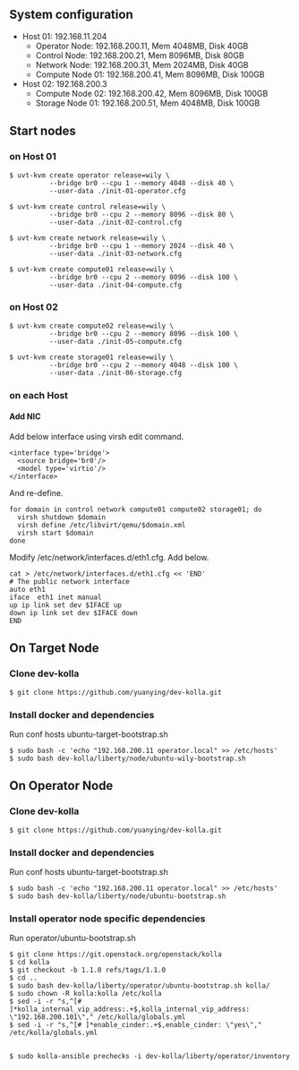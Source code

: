 
## System configuration

-   Host 01: 192.168.11.204
    -   Operator Node: 192.168.200.11, Mem 4048MB, Disk 40GB
    -   Control Node: 192.168.200.21, Mem 8096MB, Disk 80GB
    -   Network Node: 192.168.200.31, Mem 2024MB, Disk 40GB
    -   Compute Node 01: 192.168.200.41, Mem 8096MB, Disk 100GB
-   Host 02: 192.168.200.3
    -   Compute Node 02: 192.168.200.42, Mem 8096MB, Disk 100GB
    -   Storage Node 01: 192.168.200.51, Mem 4048MB, Disk 100GB

## Start nodes

### on Host 01

    $ uvt-kvm create operator release=wily \
              --bridge br0 --cpu 1 --memory 4048 --disk 40 \
              --user-data ./init-01-operator.cfg

    $ uvt-kvm create control release=wily \
              --bridge br0 --cpu 2 --memory 8096 --disk 80 \
              --user-data ./init-02-control.cfg

    $ uvt-kvm create network release=wily \
              --bridge br0 --cpu 1 --memory 2024 --disk 40 \
              --user-data ./init-03-network.cfg

    $ uvt-kvm create compute01 release=wily \
              --bridge br0 --cpu 2 --memory 8096 --disk 100 \
              --user-data ./init-04-compute.cfg

### on Host 02

    $ uvt-kvm create compute02 release=wily \
              --bridge br0 --cpu 2 --memory 8096 --disk 100 \
              --user-data ./init-05-compute.cfg

    $ uvt-kvm create storage01 release=wily \
              --bridge br0 --cpu 2 --memory 4048 --disk 100 \
              --user-data ./init-06-storage.cfg

### on each Host

#### Add NIC

Add below interface using virsh edit command.

    <interface type='bridge'>
      <source bridge='br0'/>
      <model type='virtio'/>
    </interface>

And re-define.

    for domain in control network compute01 compute02 storage01; do
      virsh shutdown $domain
      virsh define /etc/libvirt/qemu/$domain.xml
      virsh start $domain
    done

Modify /etc/network/interfaces.d/eth1.cfg. Add below.

    cat > /etc/network/interfaces.d/eth1.cfg << 'END'
    # The public network interface
    auto eth1
    iface  eth1 inet manual
    up ip link set dev $IFACE up
    down ip link set dev $IFACE down
    END

## On Target Node

### Clone dev-kolla

    $ git clone https://github.com/yuanying/dev-kolla.git

### Install docker and dependencies

Run conf hosts ubuntu-target-bootstrap.sh

    $ sudo bash -c 'echo "192.168.200.11 operator.local" >> /etc/hosts'
    $ sudo bash dev-kolla/liberty/node/ubuntu-wily-bootstrap.sh

## On Operator Node

### Clone dev-kolla

    $ git clone https://github.com/yuanying/dev-kolla.git

### Install docker and dependencies

Run conf hosts ubuntu-target-bootstrap.sh

    $ sudo bash -c 'echo "192.168.200.11 operator.local" >> /etc/hosts'
    $ sudo bash dev-kolla/liberty/node/ubuntu-bootstrap.sh

### Install operator node specific dependencies

Run operator/ubuntu-bootstrap.sh

    $ git clone https://git.openstack.org/openstack/kolla
    $ cd kolla
    $ git checkout -b 1.1.0 refs/tags/1.1.0
    $ cd ..
    $ sudo bash dev-kolla/liberty/operator/ubuntu-bootstrap.sh kolla/
    $ sudo chown -R kolla:kolla /etc/kolla
    $ sed -i -r "s,^[# ]*kolla_internal_vip_address:.+$,kolla_internal_vip_address: \"192.168.200.101\"," /etc/kolla/globals.yml
    $ sed -i -r "s,^[# ]*enable_cinder:.+$,enable_cinder: \"yes\"," /etc/kolla/globals.yml


    $ sudo kolla-ansible prechecks -i dev-kolla/liberty/operator/inventory
